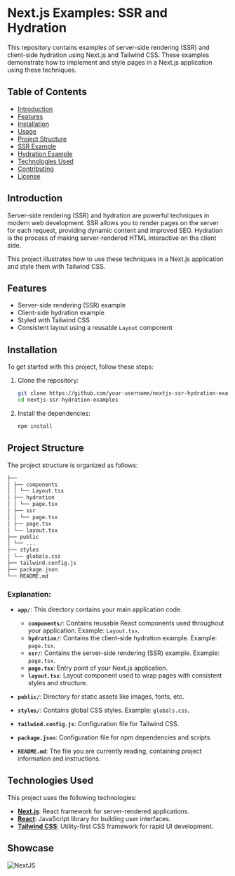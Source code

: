 # Next.js Examples: SSR and Hydration

This repository contains examples of server-side rendering (SSR) and client-side hydration using Next.js and Tailwind CSS. These examples demonstrate how to implement and style pages in a Next.js application using these techniques.

## Table of Contents

- [Introduction](#introduction)
- [Features](#features)
- [Installation](#installation)
- [Usage](#usage)
- [Project Structure](#project-structure)
- [SSR Example](#ssr-example)
- [Hydration Example](#hydration-example)
- [Technologies Used](#technologies-used)
- [Contributing](#contributing)
- [License](#license)

## Introduction

Server-side rendering (SSR) and hydration are powerful techniques in modern web development. SSR allows you to render pages on the server for each request, providing dynamic content and improved SEO. Hydration is the process of making server-rendered HTML interactive on the client side.

This project illustrates how to use these techniques in a Next.js application and style them with Tailwind CSS.

## Features

- Server-side rendering (SSR) example
- Client-side hydration example
- Styled with Tailwind CSS
- Consistent layout using a reusable `Layout` component

## Installation

To get started with this project, follow these steps:

1. Clone the repository:
   ```bash
   git clone https://github.com/your-username/nextjs-ssr-hydration-examples.git
   cd nextjs-ssr-hydration-examples
   ```
2. Install the dependencies:
   ```bash
   npm install
   ```

## Project Structure

The project structure is organized as follows:
```bash
├──
│ ├── components
│ │ └── Layout.tsx
│ ├── hydration
│ │ └── page.tsx
│ ├── ssr
│ │ └── page.tsx
│ ├── page.tsx
│ └── layout.tsx
├── public
│ └── ...
├── styles
│ └── globals.css
├── tailwind.config.js
├── package.json
└── README.md
```

### Explanation:

- **`app/`**: This directory contains your main application code.

  - **`components/`**: Contains reusable React components used throughout your application. Example: `Layout.tsx`.
  - **`hydration/`**: Contains the client-side hydration example. Example: `page.tsx`.
  - **`ssr/`**: Contains the server-side rendering (SSR) example. Example: `page.tsx`.
  - **`page.tsx`**: Entry point of your Next.js application.
  - **`layout.tsx`**: Layout component used to wrap pages with consistent styles and structure.

- **`public/`**: Directory for static assets like images, fonts, etc.

- **`styles/`**: Contains global CSS styles. Example: `globals.css`.

- **`tailwind.config.js`**: Configuration file for Tailwind CSS.

- **`package.json`**: Configuration file for npm dependencies and scripts.

- **`README.md`**: The file you are currently reading, containing project information and instructions.

## Technologies Used

This project uses the following technologies:

- **[Next.js](https://nextjs.org/)**: React framework for server-rendered applications.
- **[React](https://reactjs.org/)**: JavaScript library for building user interfaces.
- **[Tailwind CSS](https://tailwindcss.com/)**: Utility-first CSS framework for rapid UI development.


## Showcase
![NextJS](https://github.com/iskewedI/next-js-app/assets/52925249/b3b51db2-72f8-47b2-aeb7-7c4a0b44fd8e)
